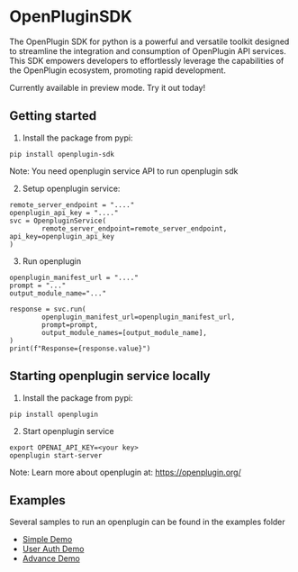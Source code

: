# OpenPluginSDK

The OpenPlugin SDK for python is a powerful and versatile toolkit designed to streamline the integration and consumption of OpenPlugin API services. This SDK empowers developers to effortlessly leverage the capabilities of the OpenPlugin ecosystem, promoting rapid development.

Currently available in preview mode. Try it out today!


## Getting started

1. Install the package from pypi:

```
pip install openplugin-sdk
```

Note: You need openplugin service API to run openplugin sdk

2. Setup openplugin service:

```
remote_server_endpoint = "...."
openplugin_api_key = "...."
svc = OpenpluginService(
        remote_server_endpoint=remote_server_endpoint, api_key=openplugin_api_key
)
```

3. Run openplugin

```
openplugin_manifest_url = "...."
prompt = "..."
output_module_name="..."

response = svc.run(
        openplugin_manifest_url=openplugin_manifest_url,
        prompt=prompt,
        output_module_names=[output_module_name],
)
print(f"Response={response.value}")
```

## Starting openplugin service locally

1. Install the package from pypi:

```
pip install openplugin
```

2. Start openplugin service

```
export OPENAI_API_KEY=<your key>
openplugin start-server
```

Note: Learn more about openplugin at: https://openplugin.org/


## Examples

Several samples to run an openplugin can be found in the examples folder

- [Simple Demo](examples/simple_demo.ipynb)
- [User Auth Demo](examples/advanced_demo.ipynb)
- [Advance Demo](examples/user_auth_demo.ipynb)

